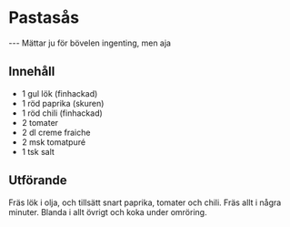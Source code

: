 # Pastasås
--- Mättar ju för bövelen ingenting, men aja

## Innehåll
* 1 gul lök (finhackad)
* 1 röd paprika (skuren)
* 1 röd chili (finhackad)
* 2 tomater
* 2 dl creme fraiche
* 2 msk tomatpuré
* 1 tsk salt

## Utförande

Fräs lök i olja, och tillsätt snart paprika, tomater och chili. Fräs allt i några minuter. Blanda i allt övrigt och koka under omröring.
